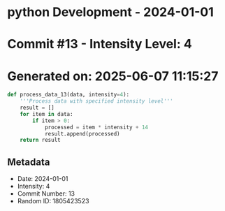 ﻿# python Development - 2024-01-01
# Commit #13 - Intensity Level: 4
# Generated on: 2025-06-07 11:15:27
```python
def process_data_13(data, intensity=4):
    '''Process data with specified intensity level'''
    result = []
    for item in data:
        if item > 0:
            processed = item * intensity + 14
            result.append(processed)
    return result
```
## Metadata
- Date: 2024-01-01
- Intensity: 4
- Commit Number: 13
- Random ID: 1805423523
